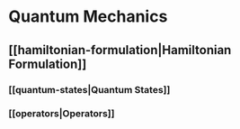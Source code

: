 # Quantum Mechanics

## [[hamiltonian-formulation|Hamiltonian Formulation]]

### [[quantum-states|Quantum States]]

### [[operators|Operators]]

